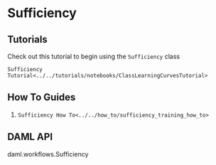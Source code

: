 # Sufficiency

## Tutorials

Check out this tutorial to begin using the `Sufficiency` class

`Sufficiency Tutorial<../../tutorials/notebooks/ClassLearningCurvesTutorial>`

## How To Guides

1.  `Sufficiency How To<../../how_to/sufficiency_training_how_to>`

## DAML API

<div class="autoclass" members="" inherited-members="">

daml.workflows.Sufficiency

</div>
